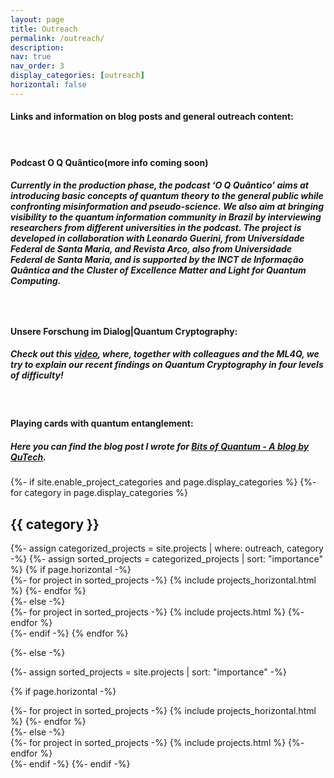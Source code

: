 ```yaml
---
layout: page
title: Outreach
permalink: /outreach/
description: 
nav: true
nav_order: 3
display_categories: [outreach]
horizontal: false
---
```




<h4> Links and information on blog posts and general outreach content:<h4>

&nbsp;
<!-- wp:heading -->
<h4><strong><span style="color: var(--global-theme-color)">Podcast O Q Quântico</span>(more info coming soon)</strong></h4>
<!-- /wp:heading -->

  <h5>  
Currently in the production phase, the podcast ‘O Q Quântico’  aims at introducing
basic concepts of quantum theory to the general public while confronting misinformation and
pseudo-science. We also aim at bringing visibility to the quantum information community in
Brazil by interviewing researchers from different universities in the podcast. The project is developed in collaboration
with Leonardo Guerini, from Universidade Federal de Santa Maria, and Revista Arco, also
from Universidade Federal de Santa Maria, and is supported by the INCT de Informação Quântica and the Cluster of Excellence Matter and Light for Quantum Computing.<h5>



&nbsp;

<!-- wp:heading -->
<h4><span style="color: var(--global-theme-color)">Unsere Forschung im Dialog|Quantum Cryptography:</span></h4>
<!-- /wp:heading -->

<h5> Check out this <a href="https://www.youtube.com/watch?v=oSAPe_pfqzE&ab_channel=ML4QClusterofExcellence">video</a>, where, together with colleagues and the ML4Q, we try to explain our recent findings on Quantum Cryptography in four levels of difficulty!</h5>

&nbsp;

<!-- wp:heading -->
<h4><span style="color: var(--global-theme-color)">Playing cards with quantum entanglement:</span></h4>
<!-- /wp:heading -->

<h5> Here you can find the blog post I wrote for <a href="https://blog.qutech.nl/index.php/2017/02/10/playing-card-with-quantum-entanglement/">Bits of Quantum - A blog by QuTech</a>.</h5>

<!-- pages/projects.md -->
<div class="projects">
{%- if site.enable_project_categories and page.display_categories %}
  <!-- Display categorized projects -->
  {%- for category in page.display_categories %}
  <h2 class="category">{{ category }}</h2>
  {%- assign categorized_projects = site.projects | where: outreach, category -%}
  {%- assign sorted_projects = categorized_projects | sort: "importance" %}
  <!-- Generate cards for each project -->
  {% if page.horizontal -%}
  <div class="container">
    <div class="row row-cols-2">
    {%- for project in sorted_projects -%}
      {% include projects_horizontal.html %}
    {%- endfor %}
    </div>
  </div>
  {%- else -%}
  <div class="grid">
    {%- for project in sorted_projects -%}
      {% include projects.html %}
    {%- endfor %}
  </div>
  {%- endif -%}
  {% endfor %}

{%- else -%}
<!-- Display projects without categories -->
  {%- assign sorted_projects = site.projects | sort: "importance" -%}
  <!-- Generate cards for each project -->
  {% if page.horizontal -%}
  <div class="container">
    <div class="row row-cols-2">
    {%- for project in sorted_projects -%}
      {% include projects_horizontal.html %}
    {%- endfor %}
    </div>
  </div>
  {%- else -%}
  <div class="grid">
    {%- for project in sorted_projects -%}
      {% include projects.html %}
    {%- endfor %}
  </div>
  {%- endif -%}
{%- endif -%}
</div>
